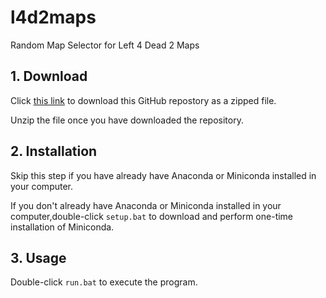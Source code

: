 # l4d2maps
Random Map Selector for Left 4 Dead 2 Maps

## 1. Download
Click [this link](https://github.com/syenlxyz/l4d2maps/archive/refs/heads/main.zip) to download this GitHub repostory as a zipped file. 

Unzip the file once you have downloaded the repository.

## 2. Installation 
Skip this step if you have already have Anaconda or Miniconda installed in your computer.

If you don't already have Anaconda or Miniconda installed in your computer,double-click `setup.bat` to download and perform one-time installation of Miniconda.

## 3. Usage
Double-click `run.bat` to execute the program.